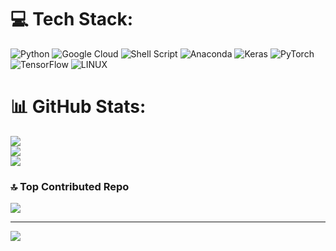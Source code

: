 
# 💻 Tech Stack:
![Python](https://img.shields.io/badge/python-3670A0?style=for-the-badge&logo=python&logoColor=ffdd54) ![Google Cloud](https://img.shields.io/badge/Google%20Cloud-%234285F4.svg?style=for-the-badge&logo=google-cloud&logoColor=white) ![Shell Script](https://img.shields.io/badge/shell_script-%23121011.svg?style=for-the-badge&logo=gnu-bash&logoColor=white) ![Anaconda](https://img.shields.io/badge/Anaconda-%2344A833.svg?style=for-the-badge&logo=anaconda&logoColor=white) ![Keras](https://img.shields.io/badge/Keras-%23D00000.svg?style=for-the-badge&logo=Keras&logoColor=white) ![PyTorch](https://img.shields.io/badge/PyTorch-%23EE4C2C.svg?style=for-the-badge&logo=PyTorch&logoColor=white) ![TensorFlow](https://img.shields.io/badge/TensorFlow-%23FF6F00.svg?style=for-the-badge&logo=TensorFlow&logoColor=white) ![LINUX](https://img.shields.io/badge/Linux-FCC624?style=for-the-badge&logo=linux&logoColor=black)
# 📊 GitHub Stats:
![](https://github-readme-stats.vercel.app/api?username=JieChungChen&theme=omni&hide_border=true&include_all_commits=true&count_private=true)<br/>
![](https://github-readme-streak-stats.herokuapp.com/?user=JieChungChen&theme=omni&hide_border=true)<br/>
![](https://github-readme-stats.vercel.app/api/top-langs/?username=JieChungChen&theme=omni&hide_border=true&include_all_commits=true&count_private=true&layout=compact)

### 🔝 Top Contributed Repo
![](https://github-contributor-stats.vercel.app/api?username=JieChungChen&limit=5&theme=onedark&combine_all_yearly_contributions=true)

---
[![](https://visitcount.itsvg.in/api?id=JieChungChen&icon=5&color=3)](https://visitcount.itsvg.in)

<!-- Proudly created with GPRM ( https://gprm.itsvg.in ) -->
